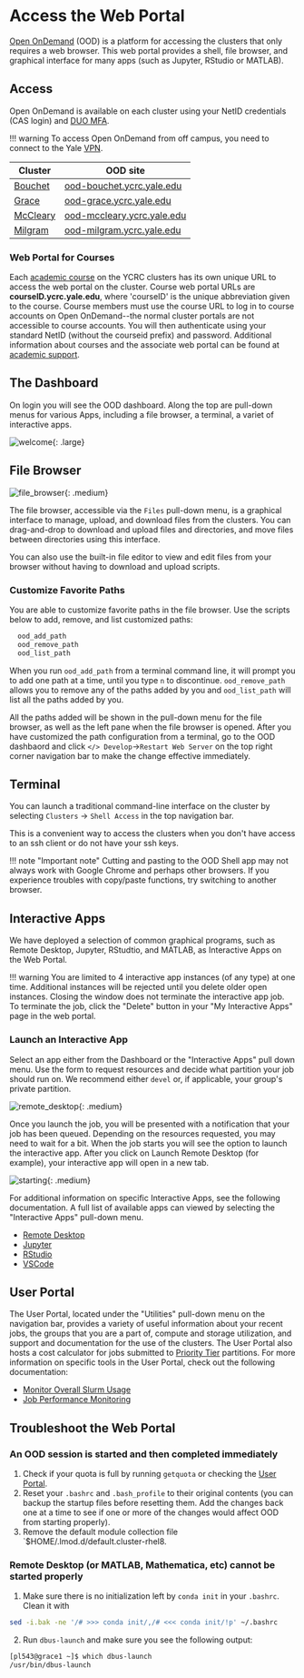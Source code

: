 # Access the Web Portal

[Open OnDemand](https://openondemand.org) (OOD) is a platform for accessing the clusters that only requires a web browser.
This web portal provides a shell, file browser, and graphical interface for many apps (such as Jupyter, RStudio or MATLAB).

## Access

Open OnDemand is available on each cluster using your NetID credentials (CAS login) and [DUO MFA](/clusters-at-yale/access/mfa).

!!! warning
    To access Open OnDemand from off campus, you need to connect to the Yale [VPN](https://docs.ycrc.yale.edu/clusters-at-yale/access/vpn). 

| Cluster                        | OOD site                                                         |
|--------------------------------|------------------------------------------------------------------|
| [Bouchet](/clusters/bouchet)       | [ood-bouchet.ycrc.yale.edu](https://ood-bouchet.ycrc.yale.edu)         |
| [Grace](/clusters/grace)       | [ood-grace.ycrc.yale.edu](https://ood-grace.ycrc.yale.edu)         |
| [McCleary](/clusters/mccleary) | [ood-mccleary.ycrc.yale.edu](https://ood-mccleary.ycrc.yale.edu) |
| [Milgram](/clusters/milgram)   | [ood-milgram.ycrc.yale.edu](https://ood-milgram.ycrc.yale.edu)     | 



### Web Portal for Courses

Each [academic course](/clusters-at-yale/access/courses) on the YCRC clusters has its own unique URL to access the web portal on the cluster. 
Course web portal URLs are <b>courseID.ycrc.yale.edu</b>, where 'courseID' is the unique abbreviation given to the course. 
Course members must use the course URL to log in to course accounts on Open OnDemand--the normal cluster portals are not accessible to course accounts. 
You will then authenticate using your standard NetID (without the courseid prefix) and password.
Additional information about courses and the associate web portal can be found at [academic support](/clusters-at-yale/access/courses).

## The Dashboard

On login you will see the OOD dashboard.
Along the top are pull-down menus for various Apps, including a file browser, a terminal, a variet of interactive apps.

![welcome](/img/ood_welcome.png){: .large}

## File Browser

![file_browser](/img/ood_filebrowser.png){: .medium}

The file browser, accessible via the `Files` pull-down menu, is a graphical interface to manage, upload, and download files from the clusters.
You can drag-and-drop to download and upload files and directories, and move files between directories using this interface.

You can also use the built-in file editor to view and edit files from your browser without having to download and upload scripts.

### Customize Favorite Paths

You are able to customize favorite paths in the file browser. Use the scripts below to add, remove, and list customized paths:

``` bash
  ood_add_path
  ood_remove_path
  ood_list_path
```

When you run `ood_add_path` from a terminal command line, it will prompt you to add one path at a time, until you type `n` to discontinue. 
`ood_remove_path` allows you to remove any of the paths added by you and `ood_list_path` will list all the paths added by you. 

All the paths added will be shown in the pull-down menu for the file browser, as well as the left pane when the file browser is opened. After you have customized the path configuration from a terminal, go to the OOD dashbaord and click `</> Develop`->`Restart Web Server` on the top right corner navigation bar to make the change effective immediately.

## Terminal

You can launch a traditional command-line interface on the cluster by selecting `Clusters` -> `Shell Access` in the top navigation bar.

This is a convenient way to access the clusters when you don't have access to an ssh client or do not have your ssh keys.

!!! note "Important note"
Cutting and pasting to the OOD Shell app may not always work with Google Chrome and perhaps other browsers. If you experience troubles with copy/paste functions, try switching to another browser.

## Interactive Apps

We have deployed a selection of common graphical programs, such as Remote Desktop, Jupyter, RStudtio, and MATLAB, as Interactive Apps on the Web Portal.

!!! warning
    You are limited to 4 interactive app instances (of any type) at one time. 
    Additional instances will be rejected until you delete older open instances. 
    Closing the window does not terminate the interactive app job.
    To terminate the job, click the "Delete" button in your "My Interactive Apps" page in the web portal.

### Launch an Interactive App

Select an app either from the Dashboard or the "Interactive Apps" pull down menu. 
Use the form to request resources and decide what partition your job should run on. 
We recommend either `devel` or, if applicable, your group's private partition.

![remote_desktop](/img/ood_remote.png){: .medium}

Once you launch the job, you will be presented with a notification that your job has been queued.
Depending on the resources requested, you may need to wait for a bit. When the job starts you will see the option to launch the interactive app.
After you click on Launch Remote Desktop (for example), your interactive app will open in a new tab. 

![starting](/img/ood_remote_starting.png){: .medium}

For additional information on specific Interactive Apps, see the following documentation. A full list of available apps can viewed by selecting the "Interactive Apps" pull-down menu.

- [Remote Desktop](/clusters-at-yale/access/ood-remote-desktop)
- [Jupyter](/clusters-at-yale/access/ood-jupyter)
- [RStudio](/clusters-at-yale/access/ood-rstudio)
- [VSCode](/clusters-at-yale/access/ood-vscode)

## User Portal

The User Portal, located under the "Utilities" pull-down menu on the navigation bar, provides a variety of useful information about your recent jobs, the groups that you are a part of, compute and storage utilization, and support and documentation for the use of the clusters.
The User Portal also hosts a cost calculator for jobs submitted to [Priority Tier](/clusters-at-yale/job-scheduling/priority-tier) partitions.
For more information on specific tools in the User Portal, check out the following documentation:

- [Monitor Overall Slurm Usage](/clusters-at-yale/job-scheduling/getusage/#open-ondemand-web-app)
- [Job Performance Monitoring](/clusters-at-yale/job-scheduling/jobstats/)

## Troubleshoot the Web Portal

### An OOD session is started and then completed immediately

1. Check if your quota is full by running `getquota` or checking the [User Portal](#user-portal).
2. Reset your `.bashrc` and `.bash_profile` to their original contents (you can backup the startup files before resetting them. Add the changes back one at a time to see if one or more of the changes would affect OOD from starting properly).
3. Remove the default module collection file `$HOME/.lmod.d/default.cluster-rhel8.

### Remote Desktop (or MATLAB, Mathematica, etc) cannot be started properly
1. Make sure there is no initialization left by `conda init` in your `.bashrc`. Clean it with 
```bash
sed -i.bak -ne '/# >>> conda init/,/# <<< conda init/!p' ~/.bashrc
```
2. Run `dbus-launch` and make sure you see the following output:
```bash
[pl543@grace1 ~]$ which dbus-launch
/usr/bin/dbus-launch
```
